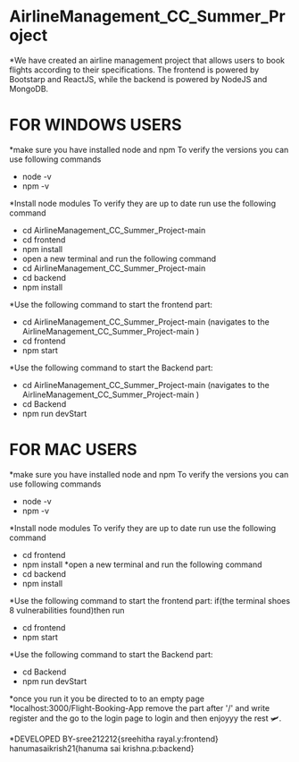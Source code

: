 # AirlineManagement_CC_Summer_Project
*We have created an airline management project that allows users to book flights according to their specifications. The frontend is powered by Bootstarp and ReactJS, while the backend is powered by NodeJS and MongoDB.
# FOR WINDOWS USERS
*make sure you have installed node and npm
To verify the versions you can use following commands
* node -v
* npm -v

*Install node modules
To verify they are up to date run use the following command
* cd AirlineManagement_CC_Summer_Project-main
* cd frontend
* npm install
* open a new terminal and run the following command
* cd AirlineManagement_CC_Summer_Project-main
* cd backend
* npm install

*Use the following command to start the frontend part:
* cd AirlineManagement_CC_Summer_Project-main (navigates to the AirlineManagement_CC_Summer_Project-main )
* cd frontend
* npm start 

*Use the following command to start the Backend part:
* cd AirlineManagement_CC_Summer_Project-main (navigates to the AirlineManagement_CC_Summer_Project-main )
* cd Backend
* npm run devStart

# FOR MAC USERS
*make sure you have installed node and npm
To verify the versions you can use following commands
* node -v
* npm -v

*Install node modules
To verify they are up to date run use the following command
* cd frontend
* npm install
*open a new terminal and run the following command
* cd backend
* npm install

*Use the following command to start the frontend part:
if(the terminal shoes 8 vulnerabilities found)then run
* cd frontend
* npm start 

*Use the following command to start the Backend part:
* cd Backend
* npm run devStart

*once you run it you be directed to to an empty page 
*localhost:3000/Flight-Booking-App
remove the part after '/' and write register
and the go to the login page to login and then enjoyyy the rest 🛩️.

*DEVELOPED BY-sree212212{sreehitha rayal.y:frontend}
              hanumasaikrish21{hanuma sai krishna.p:backend}


